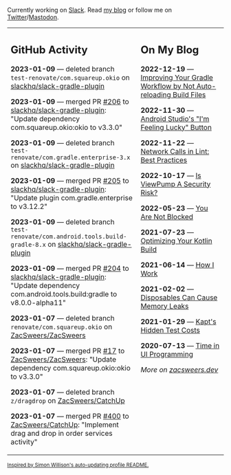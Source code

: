 Currently working on [Slack](https://slack.com/). Read [my blog](https://zacsweers.dev/) or follow me on [Twitter](https://twitter.com/ZacSweers)/[Mastodon](https://hachyderm.io/@ZacSweers).

<table><tr><td valign="top" width="60%">

## GitHub Activity
<!-- githubActivity starts -->
**2023-01-09** — deleted branch `test-renovate/com.squareup.okio` on [slackhq/slack-gradle-plugin](https://github.com/slackhq/slack-gradle-plugin)

**2023-01-09** — merged PR [#206](https://github.com/slackhq/slack-gradle-plugin/pull/206) to [slackhq/slack-gradle-plugin](https://github.com/slackhq/slack-gradle-plugin): "Update dependency com.squareup.okio:okio to v3.3.0"

**2023-01-09** — deleted branch `test-renovate/com.gradle.enterprise-3.x` on [slackhq/slack-gradle-plugin](https://github.com/slackhq/slack-gradle-plugin)

**2023-01-09** — merged PR [#205](https://github.com/slackhq/slack-gradle-plugin/pull/205) to [slackhq/slack-gradle-plugin](https://github.com/slackhq/slack-gradle-plugin): "Update plugin com.gradle.enterprise to v3.12.2"

**2023-01-09** — deleted branch `test-renovate/com.android.tools.build-gradle-8.x` on [slackhq/slack-gradle-plugin](https://github.com/slackhq/slack-gradle-plugin)

**2023-01-09** — merged PR [#204](https://github.com/slackhq/slack-gradle-plugin/pull/204) to [slackhq/slack-gradle-plugin](https://github.com/slackhq/slack-gradle-plugin): "Update dependency com.android.tools.build:gradle to v8.0.0-alpha11"

**2023-01-07** — deleted branch `renovate/com.squareup.okio` on [ZacSweers/ZacSweers](https://github.com/ZacSweers/ZacSweers)

**2023-01-07** — merged PR [#17](https://github.com/ZacSweers/ZacSweers/pull/17) to [ZacSweers/ZacSweers](https://github.com/ZacSweers/ZacSweers): "Update dependency com.squareup.okio:okio to v3.3.0"

**2023-01-07** — deleted branch `z/dragdrop` on [ZacSweers/CatchUp](https://github.com/ZacSweers/CatchUp)

**2023-01-07** — merged PR [#400](https://github.com/ZacSweers/CatchUp/pull/400) to [ZacSweers/CatchUp](https://github.com/ZacSweers/CatchUp): "Implement drag and drop in order services activity"
<!-- githubActivity ends -->
</td><td valign="top" width="40%">

## On My Blog
<!-- blog starts -->
**2022-12-19** — [Improving Your Gradle Workflow by Not Auto-reloading Build Files](https://www.zacsweers.dev/improving-your-workflow-by-not-auto-reloading-build-files/)

**2022-11-30** — [Android Studio's "I'm Feeling Lucky" Button](https://www.zacsweers.dev/android-studios-im-feeling-lucky-button/)

**2022-11-22** — [Network Calls in Lint: Best Practices](https://www.zacsweers.dev/network-calls-in-lint-best-practices/)

**2022-10-17** — [Is ViewPump A Security Risk?](https://www.zacsweers.dev/is-viewpump-a-security-risk/)

**2022-05-23** — [You Are Not Blocked](https://www.zacsweers.dev/you-are-not-blocked/)

**2021-07-23** — [Optimizing Your Kotlin Build](https://www.zacsweers.dev/optimizing-your-kotlin-build/)

**2021-06-14** — [How I Work](https://www.zacsweers.dev/how-i-work/)

**2021-02-02** — [Disposables Can Cause Memory Leaks](https://www.zacsweers.dev/disposables-can-cause-memory-leaks/)

**2021-01-29** — [Kapt's Hidden Test Costs](https://www.zacsweers.dev/kapts-hidden-test-costs/)

**2020-07-13** — [Time in UI Programming](https://www.zacsweers.dev/time-in-ui/)
<!-- blog ends -->
_More on [zacsweers.dev](https://zacsweers.dev/)_
</td></tr></table>

<sub><a href="https://simonwillison.net/2020/Jul/10/self-updating-profile-readme/">Inspired by Simon Willison's auto-updating profile README.</a></sub>